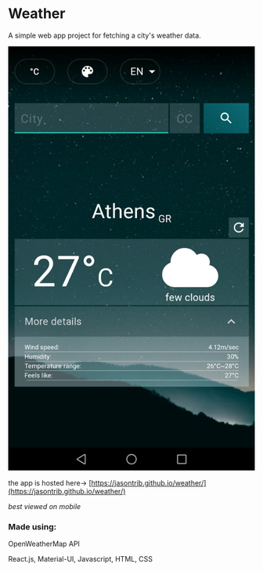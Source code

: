 # Weather

A simple web app project for fetching a city's weather data.

![preview](/images/weather.png?raw=true)

the app is hosted here-> [https://jasontrib.github.io/weather/](https://jasontrib.github.io/weather/)

_best viewed on mobile_

### Made using:

OpenWeatherMap API

React.js,
Material-UI,
Javascript,
HTML,
CSS
